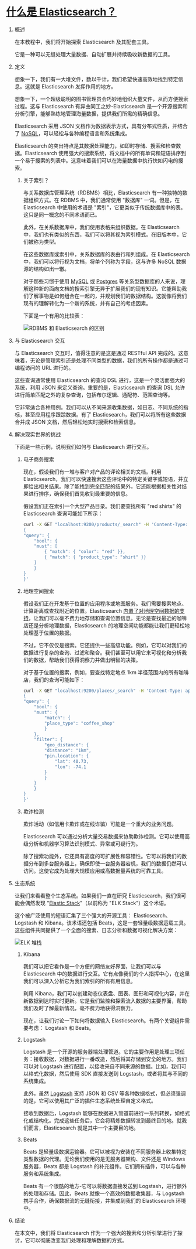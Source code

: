 # [什么是 Elasticsearch？](https://www.baeldung.com/java-elasticsearch)

1. 概述

    在本教程中，我们将开始探索 Elasticsearch 及其配套工具。

    它是一种可以无缝处理大量数据、自动扩展并持续吸收新数据的工具。

2. 定义

    想象一下，我们有一大堆文件，数以千计，我们希望快速高效地找到特定信息。这就是 Elasticsearch 发挥作用的地方。

    想象一下，一个超级聪明的图书管理员会巧妙地组织大量文件，从而方便搜索过程。这与 Elasticsearch 有异曲同工之妙-Elasticsearch 是一个开源搜索和分析引擎，能够熟练地管理海量数据，提供我们所需的精确信息。

    Elasticsearch 采用 JSON 文档作为数据表示方式，具有分布式性质，并结合了 [NoSQL](https://www.baeldung.com/cs/sql-vs-nosql)，可以轻松与各种编程语言和系统集成。

    Elasticsearch 的突出特点是其数据处理能力，如即时存储、搜索和检查数据。Elasticsearch 使用强大的搜索系统，将文档中的所有单词和短语排序到一个易于搜索的列表中。这意味着我们可以在海量数据中执行快如闪电的搜索。

    1. 关于索引？

        与关系数据库管理系统（RDBMS）相比，Elasticsearch 有一种独特的数据组织方式。在 RDBMS 中，我们通常使用 "数据库" 一词。但是，在 Elasticsearch 中使用的术语是 "索引"，它更类似于传统数据库中的表。这只是同一概念的不同术语而已。

        此外，在关系数据库中，我们使用表格来组织数据。在 Elasticsearch 中，我们也有类似的东西，我们可以将其视为索引模式。在旧版本中，它们被称为类型。

        在这些数据库或索引中，关系数据库的表由行和列组成。在 Elasticsearch 中，我们可以将行视为文档，将单个列称为字段，这与许多 NoSQL 数据源的结构如出一辙。

        对于那些习惯于使用 [MySQL](https://www.baeldung.com/java-connect-mysql) 或 [Postgres](https://www.baeldung.com/spring-boot-postgresql-docker) 等关系型数据库的人来说，理解这种新的面向文档的搜索引擎无异于扩展我们的现有知识。它能帮助我们了解事物是如何组合在一起的，并规划我们的数据结构。这就像将我们现有的理解转化为一个新的系统，并有自己的考虑因素。

        下面是一个有用的比较表：

        ![RDBMS 和 Elasticsearch 的区别](pic/comparison.webp)

3. 与 Elasticsearch 交互

    与 Elasticsearch 交互时，值得注意的是这是通过 RESTful API 完成的。这意味着，无论是管理索引还是处理不同类型的数据，我们的所有操作都是通过可编程访问的 URL 进行的。

    这些查询通常使用 Elasticsearch 的查询 DSL 进行，这是一个灵活而强大的系统，利用 JSON 来定义查询。重要的是，Elasticsearch 的查询 DSL 允许进行简单匹配之外的复杂查询，包括布尔逻辑、通配符、范围查询等。

    它非常适合各种用例。我们可以从不同来源收集数据，如日志、不同系统的指标，甚至应用程序跟踪数据。有了 Elasticsearch，我们可以将所有这些数据合并成 JSON 文档，然后轻松地实时搜索和检索信息。

4. 解决现实世界的挑战

    下面是一些示例，说明我们如何与 Elasticsearch 进行交互。

    1. 电子商务搜索

        现在，假设我们有一堆与客户对产品的评论相关的文档。利用 Elasticsearch，我们可以快速搜索这些评论中的特定关键字或短语，并立即给出相关结果。除了能找到完全匹配的结果外，它还能根据相关性对结果进行排序，确保我们首先收到最重要的信息。

        假设我们正在索引一个大型产品目录。我们要查找所有 "red shirts" 的 Elasticsearch 查询可能如下所示：

        ```bash
        curl -X GET "localhost:9200/products/_search" -H 'Content-Type: application/json' -d'
        {
        "query": {
            "bool": {
            "must": [
                { "match": { "color": "red" }},
                { "match": { "product_type": "shirt" }}
            ]
            }
        }
        }'
        ```

    2. 地理空间搜索

        假设我们正在开发基于位置的应用程序或地图服务。我们需要搜索地点、计算距离或查找附近的位置。Elasticsearch [内置了对地理空间数据的支持](https://www.baeldung.com/elasticsearch-geo-spatial)，让我们可以毫不费力地存储和查询位置信息。无论是查找最近的咖啡店还是分析地理数据，Elasticsearch 的地理空间功能都能让我们更轻松地处理基于位置的数据。

        不过，它不仅仅是搜索。它还提供一些高级功能。例如，它可以对我们的数据进行复杂的查询、过滤和聚合。我们甚至可以用它来可视化和分析我们的数据，帮助我们获得洞察力并做出明智的决策。

        对于基于位置的搜索，例如，要查找特定地点 1km 半径范围内的所有咖啡店，我们的查询可能如下：

        ```bash
        curl -X GET "localhost:9200/places/_search" -H 'Content-Type: application/json' -d'
        {
        "query": {
            "bool": {
            "must": {
                "match": {
                "place_type": "coffee_shop"
                }
            },
            "filter": {
                "geo_distance": {
                "distance": "1km",
                "pin.location": {
                    "lat": 40.73,
                    "lon": -74.1
                }
                }
            }
            }
        }
        }'
        ```

    3. 欺诈检测

        欺诈活动（如信用卡欺诈或在线诈骗）可能是一个重大的业务问题。

        Elasticsearch 可以通过分析大量交易数据来协助欺诈检测。它可以使用高级分析和机器学习算法识别模式、异常或可疑行为。

        除了搜索功能外，它还具有高度的可扩展性和容错性。它可以将我们的数据分布到多台服务器上，确保即使一台服务器宕机，我们的数据仍然可以访问。这使它成为处理大规模应用或高数据量系统的可靠工具。

5. 生态系统

    让我们来看看整个生态系统。如果我们一直在研究 Elasticsearch，我们很可能会偶然发现 "[Elastic Stack](https://www.baeldung.com/java-application-logs-to-elastic-stack)"（以前称为 "ELK Stack"）这个术语。

    这个被广泛使用的短语汇集了三个强大的开源工具： Elasticsearch、Logstash 和 Kibana。该术语还包括 Beats，这是一套轻量级数据运载工具。这些组件共同提供了一个全面的搜索、日志分析和数据可视化解决方案：

    ![ELK 堆栈](pic/ecosystem.webp)

    1. Kibana

        我们可以把它看作是一个方便的网络友好界面，让我们可以与 Elasticsearch 中的数据进行交互。它有点像我们的个人指挥中心，在这里我们可以深入分析它为我们索引的所有有用信息。

        利用 Kibana，我们可以创建动态仪表盘、图表、图形和可视化内容，并在新数据到达时实时更新。它是我们监控和探索流入数据的主要界面，帮助我们及时了解最新情况，毫不费力地获得洞察力。

        现在，让我们讨论一下如何将数据输入 Elasticsearch。有两个关键组件需要考虑： Logstash 和 Beats。

    2. Logstash

        Logstash 是一个开源的服务器端处理管道。它的主要作用是处理三项任务：接收数据，对数据进行一番改造，然后将其存储到安全的地方。我们可以对 Logstash 进行配置，以接收来自不同来源的数据。比如，我们可以格式化数据，然后使用 SDK 直接发送到 Logstash，或者将其与不同的系统集成。

        此外，虽然 [Logstash](https://www.baeldung.com/tomcat-jmx-elastic-stack) 支持 JSON 和 CSV 等各种数据格式，但必须强调的是，它可以使用其广泛的插件生态系统处理自定义格式。

        接收到数据后，Logstash 能够在数据进入管道前进行一系列转换，如格式化或结构化。完成这些任务后，它会将精炼数据转发到最终目的地。就我们而言，Elasticsearch 就是其中一个主要目的地。

    3. Beats

        Beats 是轻量级数据运输器。它可以被视为安装在不同服务器上收集特定类型数据的代理。无论我们使用的是无服务器架构、文件还是 Windows 服务器，Beats 都是 Logstash 的补充组件。它们拥有插件，可以与各种服务和系统集成。

        Beats 有一个很酷的地方-它可以将数据直接发送到 Logstash，进行额外的处理和存储。因此，Beats 就像一个高效的数据收集器，与 Logstash 携手合作，确保数据流的无缝衔接，并集成到我们的 Elasticsearch 环境中。

6. 结论

    在本文中，我们将 Elasticsearch 作为一个强大的搜索和分析引擎进行了探讨，它可以彻底改变我们处理和理解数据的方式。
